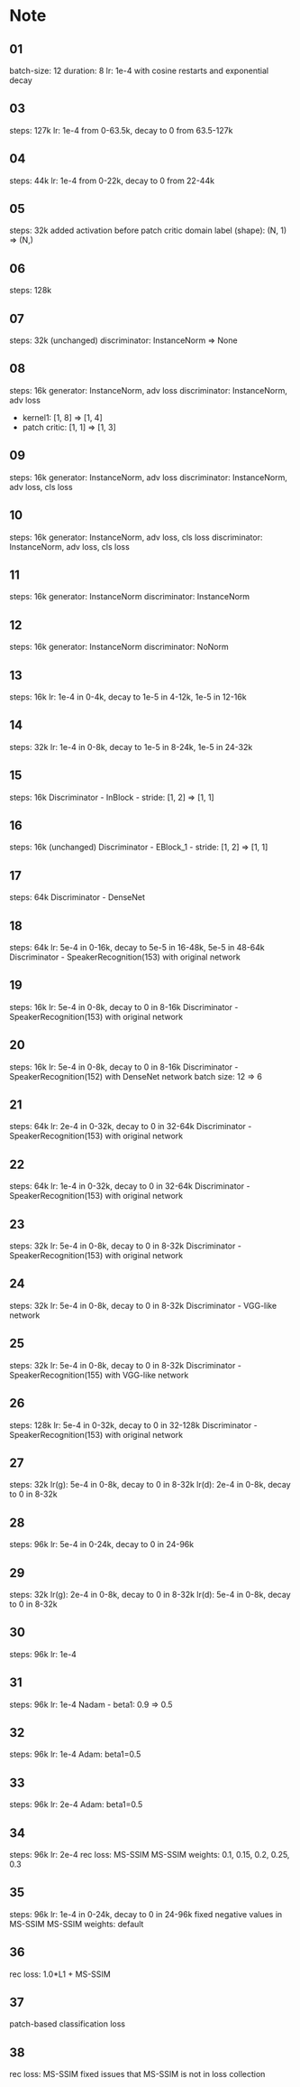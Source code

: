 # Note

## 01

batch-size: 12
duration: 8
lr: 1e-4 with cosine restarts and exponential decay

## 03

steps: 127k
lr: 1e-4 from 0-63.5k, decay to 0 from 63.5-127k

## 04

steps: 44k
lr: 1e-4 from 0-22k, decay to 0 from 22-44k

## 05

steps: 32k
added activation before patch critic
domain label (shape): (N, 1) => (N,)

## 06

steps: 128k

## 07

steps: 32k
(unchanged) discriminator: InstanceNorm => None

## 08

steps: 16k
generator: InstanceNorm, adv loss
discriminator: InstanceNorm, adv loss
- kernel1: [1, 8] => [1, 4]
- patch critic: [1, 1] => [1, 3]

## 09

steps: 16k
generator: InstanceNorm, adv loss
discriminator: InstanceNorm, adv loss, cls loss

## 10

steps: 16k
generator: InstanceNorm, adv loss, cls loss
discriminator: InstanceNorm, adv loss, cls loss

## 11

steps: 16k
generator: InstanceNorm
discriminator: InstanceNorm

## 12

steps: 16k
generator: InstanceNorm
discriminator: NoNorm

## 13

steps: 16k
lr: 1e-4 in 0-4k, decay to 1e-5 in 4-12k, 1e-5 in 12-16k

## 14

steps: 32k
lr: 1e-4 in 0-8k, decay to 1e-5 in 8-24k, 1e-5 in 24-32k

## 15

steps: 16k
Discriminator - InBlock - stride: [1, 2] => [1, 1]

## 16

steps: 16k
(unchanged)
Discriminator - EBlock_1 - stride: [1, 2] => [1, 1]

## 17

steps: 64k
Discriminator - DenseNet

## 18

steps: 64k
lr: 5e-4 in 0-16k, decay to 5e-5 in 16-48k, 5e-5 in 48-64k
Discriminator - SpeakerRecognition(153) with original network

## 19

steps: 16k
lr: 5e-4 in 0-8k, decay to 0 in 8-16k
Discriminator - SpeakerRecognition(153) with original network

## 20

steps: 16k
lr: 5e-4 in 0-8k, decay to 0 in 8-16k
Discriminator - SpeakerRecognition(152) with DenseNet network
batch size: 12 => 6

## 21

steps: 64k
lr: 2e-4 in 0-32k, decay to 0 in 32-64k
Discriminator - SpeakerRecognition(153) with original network

## 22

steps: 64k
lr: 1e-4 in 0-32k, decay to 0 in 32-64k
Discriminator - SpeakerRecognition(153) with original network

## 23

steps: 32k
lr: 5e-4 in 0-8k, decay to 0 in 8-32k
Discriminator - SpeakerRecognition(153) with original network

## 24

steps: 32k
lr: 5e-4 in 0-8k, decay to 0 in 8-32k
Discriminator - VGG-like network

## 25

steps: 32k
lr: 5e-4 in 0-8k, decay to 0 in 8-32k
Discriminator - SpeakerRecognition(155) with VGG-like network

## 26

steps: 128k
lr: 5e-4 in 0-32k, decay to 0 in 32-128k
Discriminator - SpeakerRecognition(153) with original network

## 27

steps: 32k
lr(g): 5e-4 in 0-8k, decay to 0 in 8-32k
lr(d): 2e-4 in 0-8k, decay to 0 in 8-32k

## 28

steps: 96k
lr: 5e-4 in 0-24k, decay to 0 in 24-96k

## 29

steps: 32k
lr(g): 2e-4 in 0-8k, decay to 0 in 8-32k
lr(d): 5e-4 in 0-8k, decay to 0 in 8-32k

## 30

steps: 96k
lr: 1e-4

## 31

steps: 96k
lr: 1e-4
Nadam - beta1: 0.9 => 0.5

## 32

steps: 96k
lr: 1e-4
Adam: beta1=0.5

## 33

steps: 96k
lr: 2e-4
Adam: beta1=0.5

## 34

steps: 96k
lr: 2e-4
rec loss: MS-SSIM
MS-SSIM weights: 0.1, 0.15, 0.2, 0.25, 0.3

## 35

steps: 96k
lr: 1e-4 in 0-24k, decay to 0 in 24-96k
fixed negative values in MS-SSIM
MS-SSIM weights: default

## 36

rec loss: 1.0*L1 + MS-SSIM

## 37

patch-based classification loss

## 38

rec loss: MS-SSIM
fixed issues that MS-SSIM is not in loss collection

